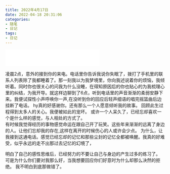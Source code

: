 ```yaml
---
title: 2022年4月17日
date: 2022-04-18 20:31:06
categories:
- 随笔
- 日记
tags:
- 日记
---
```

<iframe frameborder="no" border="0" marginwidth="0" marginheight="0" width=298 height=52 src="//music.163.com/outchain/player?type=2&id=1429250789&auto=1&height=32"></iframe>

凌晨2点，意外的接到你的来电。电话里你告诉我说你失眠了，拨打了手机里的联系人列表除了我都睡着了。那一刻我以为我梦境里，你向我述说着你的烦恼，我倾听着。同时你也很关心的问我为什么没睡，在得知原因后的你也贴心的为我梳理心里的纠结，为我开导。就这样边聊到了6点，听到电话里的声音渐渐的柔弱安静下来。我便试探性小声呼唤你一声,在没听到你的回应后轻声细语的唱完摇篮曲后边挂断了电话。 hy真的好感谢你。还有那么一个人愿意倾听我的故事。
回顾此生过程得到太多人的关心。我便被如此的宠坏。
或许一个人呆久了，已经忘却喜欢一个是什么样的感觉，与人相处的方式了。  
有时候我觉得经历的事物感觉命运在跟自己开了玩笑。这些年来渐渐的远离了身边的人。让他们忘却我的存在,这样在离开的时候伤心的人或许会少点。
为什么，让我接到这通电话。感觉已经忘却的记忆和那些尘封的记忆全都被唤醒。我真的好难受，似乎永远的走不出那过去记忆的幻境了，

明白了自己的感性思维后，已经努力的不要让自己与身边的产生过多的练习了。 可是为什么你们要对我那么好，当我想要回应你们好意时为什么却那么决然的拒绝。 我不明白到底那做错了。
